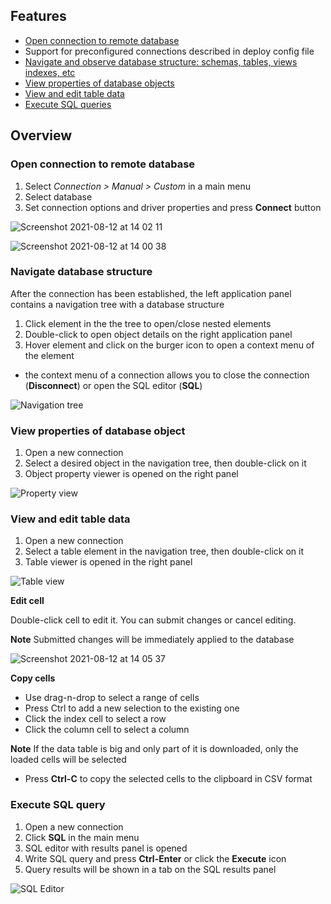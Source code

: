 ## Features
* [Open connection to remote database](#open-connection-to-remote-database)
* Support for preconfigured connections described in deploy config file
* [Navigate and observe database structure: schemas, tables, views indexes, etc](#navigate-database-structure)
* [View properties of database objects](#view-properties-of-database-object)
* [View and edit table data](#view-and-edit-table-data)
* [Execute SQL queries](#execute-sql-query)

## Overview

### Open connection to remote database
1. Select *Connection > Manual > Custom* in a main menu
2. Select database
3. Set connection options and driver properties and press **Connect** button

![Screenshot 2021-08-12 at 14 02 11](https://user-images.githubusercontent.com/51405061/129186197-b7dd3e15-83d7-4e2c-84a3-241874c7dda5.png)

![Screenshot 2021-08-12 at 14 00 38](https://user-images.githubusercontent.com/51405061/129186034-96040db1-0755-4805-89dd-2db9e42d4ac2.png)

### Navigate database structure
After the connection has been established, the left application panel contains a navigation tree with a database structure
1. Click element in the the tree to open/close nested elements
2. Double-click to open object details on the right application panel
3. Hover element and click on the burger icon to open a context menu of the element
  * the context menu of a connection allows you to close the connection (**Disconnect**) or open the SQL editor (**SQL**)

![Navigation tree](https://github.com/dbeaver/cloudbeaver/wiki/images/navigation-tree.png)

### View properties of database object
1. Open a new connection
2. Select a desired object in the navigation tree, then double-click on it
3. Object property viewer is opened on the right panel

![Property view](https://github.com/dbeaver/cloudbeaver/wiki/images/property-view.png)

### View and edit table data
1. Open a new connection
2. Select a table element in the navigation tree, then double-click on it
3. Table viewer is opened in the right panel

![Table view](https://github.com/dbeaver/cloudbeaver/wiki/images/table-view.png)

**Edit cell**

Double-click cell to edit it. You can submit changes or cancel editing.

**Note** Submitted changes will be immediately applied to the database

![Screenshot 2021-08-12 at 14 05 37](https://user-images.githubusercontent.com/51405061/129186636-508691e7-e7dc-4e63-b35d-67644f36d540.png)

**Copy cells**
* Use drag-n-drop to select a range of cells
* Press Ctrl to add a new selection to the existing one
* Click the index cell to select a row
* Click the column cell to select a column

**Note** If the  data table is big and only part of it is downloaded, only the loaded cells will be selected
* Press **Ctrl-C** to copy the selected cells to the clipboard in CSV format

### Execute SQL query
1. Open a new connection
2. Click **SQL** in the main menu
3. SQL editor with results panel is opened
4. Write SQL query and press **Ctrl-Enter** or click the **Execute** icon
5. Query results will be shown in a tab on the SQL results panel

![SQL Editor](https://github.com/dbeaver/cloudbeaver/wiki/images/sql-editor.png)

